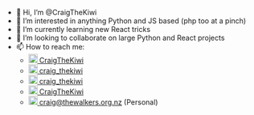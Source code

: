 - 👋 Hi, I’m @CraigTheKiwi
- 👀 I’m interested in anything Python and JS based (php too at a pinch)
- 🌱 I’m currently learning new React tricks
- 💞️ I’m looking to collaborate on large Python and React projects
- 📫 How to reach me:
  - <a href="https://www.facebook.com/CraigTheKiwi/"><img src="https://gatsby.coded.co.nz/wp-content/uploads/2021/07/iconfinder_5365678_fb_facebook_facebook-logo_icon_64px.png" width="18px"/> CraigTheKiwi</a>
  - <a href="https://www.instagram.com/craig_thekiwi/"> <img src="https://gatsby.coded.co.nz/wp-content/uploads/2021/07/iconfinder_5296765_camera_instagram_instagram-logo_icon_64px.png" width="18px"/> craig_thekiwi</a> 
  - <a href="https://twitter.com/craig_thekiwi"><img src="https://gatsby.coded.co.nz/wp-content/uploads/2021/07/iconfinder_5296516_tweet_twitter_twitter-logo_icon_64px.png" width="18px"/> craig_thekiwi</a>
  - <a href="https://www.linkedin.com/in/CraigTheKiwi"><img src="https://gatsby.coded.co.nz/wp-content/uploads/2021/07/iconfinder_5296501_linkedin_network_linkedin-logo_icon_64px.png" width="18px"/> CraigTheKiwi</a>
  -  <a href="mailto:craig@thewalkers.org.nz"><img src="https://gatsby.coded.co.nz/wp-content/uploads/2021/07/iconfinder_3116889_design_email_material_communication_mail_icon_64px.png" width="18px" /> craig@thewalkers.org.nz (Personal)</a>

<!---
CraigTheKiwi/CraigTheKiwi is a ✨ special ✨ repository because its `README.md` (this file) appears on your GitHub profile.
You can click the Preview link to take a look at your changes.
--->
